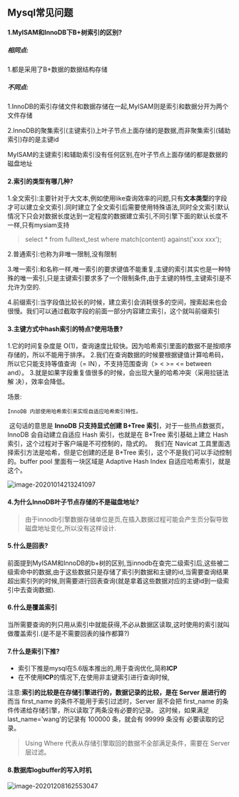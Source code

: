 ## Mysql常见问题

#### 1.MyISAM和InnoDB下B+树索引的区别?

##### 相同点:

1.都是采用了B+数据的数据结构存储

##### 不同点:

1.InnoDB的索引存储文件和数据存储在一起,MyISAM则是索引和数据分开为两个文件存储

2.InnoDB的聚集索引(主键索引)上叶子节点上面存储的是数据,而非聚集索引(辅助索引)存的是主键id

MyISAM的主键索引和辅助索引没有任何区别,在叶子节点上面存储的都是数据的磁盘地址

#### 2.索引的类型有哪几种?

1.全文索引:主要针对于大文本,例如使用like查询效率的问题,只有**文本类型**的字段才可以建立全文索引.同时建立了全文索引后需要使用特殊语法,同时全文索引默认情况下只会对数据长度达到一定程度的数据建立索引,不同引擎下面的默认长度不一样,只有mysiam支持

> select * from fulltext_test     where match(content) against('xxx xxx');

2.普通索引:也称为非唯一限制,没有限制

3.唯一索引:和名称一样,唯一索引的要求键值不能重复,主键的索引其实也是一种特殊的唯一索引,只是主键索引要求多了一个限制条件,由于主键的特性,主键索引是不允许为空的.

4.前缀索引:当字段值比较长的时候，建立索引会消耗很多的空间，搜索起来也会很慢。我们可以通过截取字段的前面一部分内容建立索引，这个就叫前缀索引



#### 3.主键方式中hash索引的特点?使用场景?

1.它的时间复杂度是 O(1)，查询速度比较快。因为哈希索引里面的数据不是按顺序存储的，所以不能用于排序。
2.我们在查询数据的时候要根据键值计算哈希码，所以它只能支持等值查询（= IN），不支持范围查询（> < >= <= between and）。
3.就是如果字段重复值很多的时候，会出现大量的哈希冲突（采用拉链法解
决），效率会降低。

场景:

	InnoDB 内部使用哈希索引来实现自适应哈希索引特性。
​	这句话的意思是 **InnoDB 只支持显式创建 B+Tree 索引**，对于一些热点数据页，InnoDB 会自动建立自适应 Hash 索引，也就是在 B+Tree 索引基础上建立 Hash 索引，这个过程对于客户端是不可控制的，隐式的。
​	我们在 Navicat 工具里面选择索引方法是哈希，但是它创建的还是 B+Tree 索引，这个不是我们可以手动控制的。buffer pool 里面有一块区域是 Adaptive Hash Index 自适应哈希索引，就是这个。

![image-20201014213241097](https://hangxu-1258008370.cos.ap-guangzhou.myqcloud.com/md/image-20201014213241097.png)

#### 4.为什么InnoDB叶子节点存储的不是磁盘地址?

> 由于innodb引擎数据存储单位是页,在插入数据过程可能会产生页分裂导致磁盘地址变化,所以没有这样设计.

#### 5.什么是回表?

​	前面提到MyISAM和InnoDB的b+树的区别,当innodb在查完二级索引后,这些被二级索命中的数据,由于这些数据只是存储了索引列数据和主键的id,当需要查询结果超出索引列的时候,则需要进行回表查询(就是拿着这些数据对应的主键id到一级索引中去查询数据).

#### 6.什么是覆盖索引

​	当所需要查询的列只用从索引中就能获得,不必从数据区读取,这时使用的索引就叫做覆盖索引.(是不是不需要回表的操作都算?)

#### 7.什么是索引下推?

* 索引下推是mysql在5.6版本推出的,用于查询优化,简称**ICP**
* 在不使用**ICP**的情况下,在使用非主键索引进行查询时候,

注意:**索引的比较是在存储引擎进行的，数据记录的比较，是在 Server 层进行的**
而当 first_name 的条件不能用于索引过滤时，Server 层不会把 first_name 的条件传递给存储引擎，所以读取了两条没有必要的记录。
这时候，如果满足 last_name='wang'的记录有 100000 条，就会有 99999 条没有
必要读取的记录。

> Using Where 代表从存储引擎取回的数据不全部满足条件，需要在 Server 层过滤。

#### 8.数据库logbuffer的写入时机

![image-20201208162553047](https://hangxu-1258008370.cos.ap-guangzhou.myqcloud.com/md/image-20201208162553047.png)
